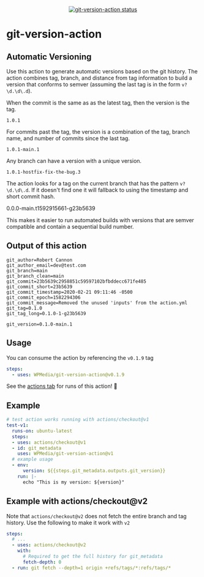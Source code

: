 
<p align="center">
  <a href="https://github.com/WPMedia/git-version-action/actions"><img alt="git-version-action status" src="https://github.com/WPMedia/git-version-action/workflows/units-test/badge.svg"></a>
</p>

# git-version-action

## Automatic Versioning

Use this action to generate automatic versions based on the git history. The action combines
tag, branch, and distance from tag information to build a version that conforms to semver
(assuming the last tag is in the form `v?\d.\d\.d`).

When the commit is the same as as the latest tag, then the version is the tag.

    1.0.1

For commits past the tag, the version is a combination of the tag, branch name, and number of commits since the last tag.

    1.0.1-main.1

Any branch can have a version with a unique version.

    1.0.1-hostfix-fix-the-bug.3

The action looks for a tag on the current branch that has the pattern `v?\d.\d\.d`. If it doesn't find one it will fallback to using the timestamp and short commit hash.

   0.0.0-main.t1592915661-g23b5639

This makes it easier to run automated builds with versions that are semver compatible and contain a sequential build number.

## Output of this action

    git_author=Robert Cannon
    git_author_email=dev@test.com
    git_branch=main
    git_branch_clean=main
    git_commit=23b5639c2958851c59597102bfbddecc671fe485
    git_commit_short=23b5639
    git_commit_timestamp=2020-02-21 09:11:46 -0500
    git_commit_epoch=1582294306
    git_commit_message=Removed the unused 'inputs' from the action.yml
    git_tag=0.1.0
    git_tag_long=0.1.0-1-g23b5639

    git_version=0.1.0-main.1

## Usage

You can consume the action by referencing the `v0.1.9` tag

```yaml
steps:
  - uses: WPMedia/git-version-action@v0.1.9
```

See the [actions tab](https://github.com/WPMedia/git-version-action/actions) for runs of this action! :rocket:

## Example

```yaml
# test action works running with actions/checkout@v1
test-v1:
  runs-on: ubuntu-latest
  steps:
  - uses: actions/checkout@v1
  - id: git_metadata
    uses: WPMedia/git-version-action@v1
  # example usage
  - env:
      version: ${{steps.git_metadata.outputs.git_version}}
    run: |-
      echo "This is my version: ${version}"
```

## Example with actions/checkout@v2

Note that `actions/checkout@v2` does not fetch the entire branch and tag history. Use the following to make it work with `v2`

```yaml
steps:
  # ...
  - uses: actions/checkout@v2
    with:
      # Required to get the full history for git_metadata
      fetch-depth: 0
  - run: git fetch --depth=1 origin +refs/tags/*:refs/tags/*
```
